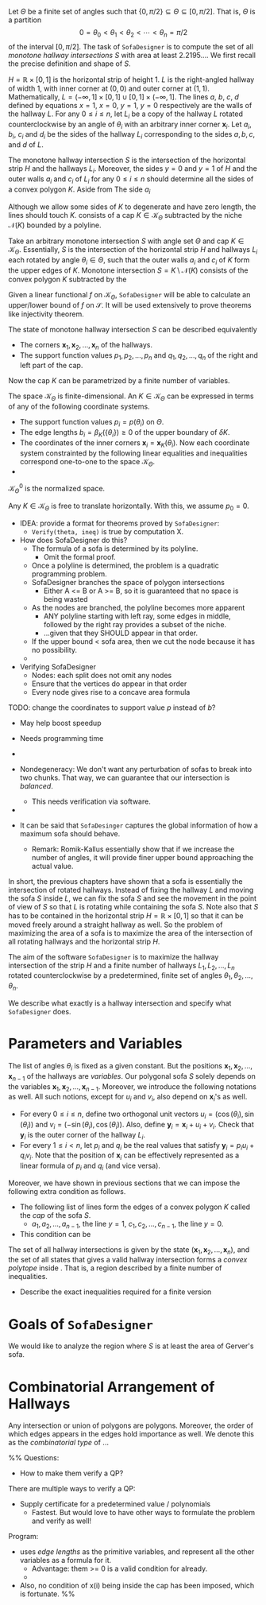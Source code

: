 Let $\Theta$ be a finite set of angles such that $\{0, \pi/2\} \subseteq \Theta \subseteq [0, \pi/2]$. That is, $\Theta$ is a partition
$$0 = \theta_0 < \theta_1 < \theta_2 < \cdots < \theta_n = \pi/2$$
of the interval $[0, \pi/2]$. The task of `SofaDesigner` is to compute the set of all _monotone hallway intersections_ $S$ with area at least $2.2195\dots$. We first recall the precise definition and shape of $S$. 

$H = \mathbb{R} \times [0, 1]$ is the horizontal strip of height 1. $L$ is the right-angled hallway of width 1, with inner corner at $(0, 0)$ and outer corner at $(1, 1)$. Mathematically, $L = (-\infty, 1] \times [0, 1] \cup [0, 1] \times (-\infty, 1]$. The lines $a$, $b$, $c$, $d$ defined by equations $x=1$, $x=0$, $y=1$, $y=0$ respectively are the walls of the hallway $L$. For any $0 \leq i \leq n$, let $L_i$ be a copy of the hallway $L$ rotated counterclockwise by an angle of $\theta_i$ with an arbitrary inner corner $\mathbf{x}_i$. Let $a_i$, $b_i$, $c_i$ and $d_i$ be the sides of the hallway $L_i$ corresponding to the sides $a, b, c,$ and $d$ of $L$. 

The monotone hallway intersection $S$ is the intersection of the horizontal strip $H$ and the hallways $L_i$. Moreover, the sides $y=0$ and $y=1$ of $H$ and the outer walls $a_i$ and $c_i$ of $L_i$ for any $0 \leq i \leq n$ should determine all the sides of a convex polygon $K$. Aside from  The side $a_i$ 

Although we allow some sides of $K$ to degenerate and have zero length, the lines should touch $K$.
consists of a cap $K \in \mathcal{K}_\Theta$ subtracted by the niche $\mathcal{N}(K)$ bounded by a polyline.

Take an arbitrary monotone intersection $S$ with angle set $\Theta$ and cap $K \in \mathcal{K}_\Theta$. Essentially, $S$ is the intersection of the horizontal strip $H$ and hallways $L_i$ each rotated by angle $\theta_i \in \Theta$, such that the outer walls $a_i$ and $c_i$ of $K$ form the upper edges of $K$. Monotone intersection $S = K \setminus \mathcal{N}(K)$ consists of the convex polygon $K$ subtracted by the 

Given a linear functional $f$ on $\mathcal{K}_\Theta$, `SofaDesigner` will be able to calculate an upper/lower bound of $f$ on $\mathcal{S}$. It will be used extensively to prove theorems like injectivity theorem.

The state of monotone hallway intersection $S$ can be described equivalently 

- The corners $\mathbf{x}_1, \mathbf{x}_2, \dots, \mathbf{x}_n$ of the hallways.
- The support function values $p_1, p_2, \dots, p_n$ and $q_1, q_2, \dots, q_n$ of the right and left part of the cap.

Now the cap $K$ can be parametrized by a finite number of variables. 

The space $\mathcal{K}_\Theta$ is finite-dimensional. An $K \in \mathcal{K}_\Theta$ can be expressed in terms of any of the following coordinate systems.
- The support function values $p_i = p(\theta_i)$ on $\Theta$.
- The edge lengths $b_i = \beta_K(\left\{ \theta_i \right\}) \geq 0$ of the upper boundary of $\delta K$.
- The coordinates of the inner corners $\mathbf{x}_i = \mathbf{x}_K(\theta_i)$.
Now each coordinate system constrainted by the following linear equalities and inequalities correspond one-to-one to the space $\mathcal{K}_\Theta$.
- 
$\mathcal{K}_\Theta^0$ is the normalized space.

Any $K \in \mathcal{K}_\Theta$ is free to translate horizontally. With this, we assume $p_0 = 0$.



- IDEA: provide a format for theorems proved by `SofaDesigner`: 
	- `Verify(theta, ineq)` is true by computation X.
- How does SofaDesigner do this?
	- The formula of a sofa is determined by its polyline.
		- Omit the formal proof.
	- Once a polyline is determined, the problem is a quadratic programming problem.
	- SofaDesigner branches the space of polygon intersections 
		- Either A <= B or A >= B, so it is guaranteed that no space is being wasted
	- As the nodes are branched, the polyline becomes more apparent
		- ANY polyline starting with left ray, some edges in middle, followed by the right ray provides a subset of the niche.
		- ...given that they SHOULD appear in that order.
	- If the upper bound < sofa area, then we cut the node because it has no possibility.
	- 
- Verifying SofaDesigner
	- Nodes: each split does not omit any nodes
	- Ensure that the vertices do appear in that order
	- Every node gives rise to a concave area formula

TODO: change the coordinates to support value $p$ instead of $b$?
- May help boost speedup
- Needs programming time
- 

- Nondegeneracy: We don't want any perturbation of sofas to break into two chunks. That way, we can guarantee that our intersection is _balanced_.
	- This needs verification via software.
- 
- It can be said that `SofaDesinger` captures the global information of how a maximum sofa should behave.
	- Remark: Romik-Kallus essentially show that if we increase the number of angles, it will provide finer upper bound approaching the actual value.


In short, the previous chapters have shown that a sofa is essentially the intersection of rotated hallways. Instead of fixing the hallway $L$ and moving the sofa $S$ inside $L$, we can fix the sofa $S$ and see the movement in the point of view of $S$ so that $L$ is rotating while containing the sofa $S$. Note also that $S$ has to be contained in the horizontal strip $H = \mathbb{R} \times [0, 1]$ so that it can be moved freely around a straight hallway as well. So the problem of maximizing the area of a sofa is to maximize the area of the intersection of all rotating hallways and the horizontal strip $H$.

The aim of the software `SofaDesigner` is to maximize the hallway intersection of the strip $H$ and a finite number of hallways $L_1, L_2, \dots, L_n$ rotated counterclockwise by a predetermined, finite set of angles $\theta_1, \theta_2, \dots, \theta_n$.

We describe what exactly is a hallway intersection and specify what `SofaDesigner` does. 

# Parameters and Variables

The list of angles $\theta_i$ is fixed as a given constant. But the positions $\mathbf{x}_1, \mathbf{x}_2, \dots, \mathbf{x}_{n-1}$ of the hallways are _variables_. Our polygonal sofa $S$ solely depends on the variables $\mathbf{x}_1, \mathbf{x}_2, \dots, \mathbf{x}_{n-1}$. Moreover, we introduce the following notations as well. All such notions, except for $u_i$ and $v_i$, also depend on $\mathbf{x}_i$'s as well.

- For every $0 \leq i \leq n$, define two orthogonal unit vectors $u_i = \left( \cos (\theta_i), \sin(\theta_i) \right)$ and $v_i = \left( - \sin(\theta_i), \cos(\theta_i) \right)$. Also, define $\mathbf{y}_i = \mathbf{x}_i + u_i + v_i$. Check that $\mathbf{y}_i$ is the outer corner of the hallway $L_i$.
- For every $1 \leq i < n$, let $p_i$ and $q_i$ be the real values that satisfy $\mathbf{y}_i = p_i u_i + q_i v_i$. Note that the position of $\mathbf{x}_i$ can be effectively represented as a linear formula of $p_i$ and $q_i$ (and vice versa). 

Moreover, we have shown in previous sections that we can impose the following extra condition as follows.

- The following list of lines form the edges of a convex polygon $K$ called the _cap_ of the sofa $S$.
	- $a_1, a_2, \dots, a_{n-1}$, the line $y=1$, $c_1, c_2, \dots, c_{n-1}$, the line $y=0$.
- This condition can be 

The set of all hallway intersections is given by the state $(\mathbf{x}_1, \mathbf{x}_2, \dots, \mathbf{x}_n)$, and the set of all states that gives a valid hallway intersection forms a _convex polytope_ inside . That is, a region described by a finite number of inequalities.
- Describe the exact inequalities required for a finite version 

# Goals of `SofaDesigner`

We would like to analyze the region where $S$ is at least the area of Gerver's sofa. 

# Combinatorial Arrangement of Hallways

Any intersection or union of polygons are polygons. Moreover, the order of which edges appears in the edges hold importance as well. We denote this as the _combinatorial type_ of ...



%%
Questions:
- How to make them verify a QP?

There are multiple ways to verify a QP:
- Supply certificate for a predetermined value / polynomials
	- Fastest. But would love to have other ways to formulate the problem and verify as well!

Program:
- uses _edge lengths_ as the primitive variables, and represent all the other variables as a formula for it.
	- Advantage: them >= 0 is a valid condition for already.
	- 
- Also, no condition of x(i) being inside the cap has been imposed, which is fortunate.
%%